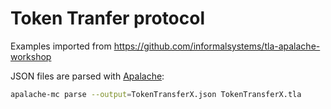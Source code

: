 # Token Tranfer protocol

Examples imported from https://github.com/informalsystems/tla-apalache-workshop

JSON files are parsed with [Apalache](https://github.com/informalsystems/apalache):

``` sh
apalache-mc parse --output=TokenTransferX.json TokenTransferX.tla
```
